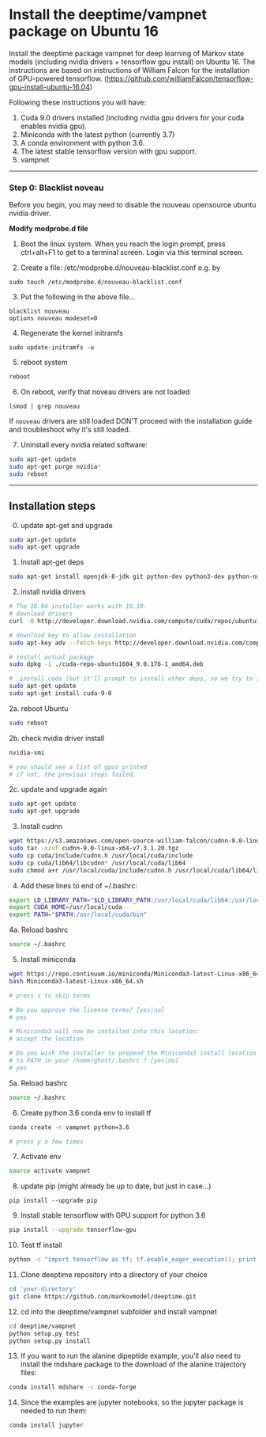 # Install the deeptime/vampnet package on Ubuntu 16
Install the deeptime package vampnet for deep learning of Markov state models (including nvidia drivers + tensorflow gpu install) on Ubuntu 16.
The instructions are based on instructions of William Falcon for the installation of GPU-powered tensorflow.
(https://github.com/williamFalcon/tensorflow-gpu-install-ubuntu-16.04)

Following these instructions you will have:

1. Cuda 9.0 drivers installed (including nvidia gpu drivers for your cuda enables nvidia gpu).
2. Miniconda with the latest python (currently 3.7)
3. A conda environment with python 3.6.    
4. The latest stable tensorflow version with gpu support.
5. vampnet

---   
### Step 0: Blacklist noveau     
Before you begin, you may need to disable the nouveau opensource ubuntu nvidia driver.

**Modify modprobe.d file**
1. Boot the linux system. When you reach the login prompt, press ctrl+alt+F1 to get to a terminal screen. Login via this terminal screen.

2. Create a file: /etc/modprobe.d/nouveau-blacklist.conf e.g. by 
```
sudo touch /etc/modprobe.d/nouveau-blacklist.conf
```
3.  Put the following in the above file...
```
blacklist nouveau
options nouveau modeset=0
```
4. Regenerate the kernel initramfs
```
sudo update-initramfs -u
```
5. reboot system   
```bash
reboot
```   
    
6. On reboot, verify that noveau drivers are not loaded   
```
lsmod | grep nouveau
```

If `nouveau` drivers are still loaded DON'T proceed with the installation guide and troubleshoot why it's still loaded.    
 
7. Uninstall every nvidia related software:   
```bash 
sudo apt-get update
sudo apt-get purge nvidia*  
sudo reboot   
```   

---   
## Installation steps     


0. update apt-get and upgrade  
``` bash 
sudo apt-get update
sudo apt-get upgrade
```
   
1. Install apt-get deps  
``` bash
sudo apt-get install openjdk-8-jdk git python-dev python3-dev python-numpy python3-numpy build-essential python-pip python3-pip python-virtualenv swig python-wheel libcurl3-dev curl   
```

2. install nvidia drivers 
``` bash
# The 16.04 installer works with 16.10.
# download drivers
curl -O http://developer.download.nvidia.com/compute/cuda/repos/ubuntu1604/x86_64/cuda-repo-ubuntu1604_9.0.176-1_amd64.deb

# download key to allow installation
sudo apt-key adv --fetch-keys http://developer.download.nvidia.com/compute/cuda/repos/ubuntu1604/x86_64/7fa2af80.pub

# install actual package
sudo dpkg -i ./cuda-repo-ubuntu1604_9.0.176-1_amd64.deb

#  install cuda (but it'll prompt to install other deps, so we try to install twice with a dep update in between)
sudo apt-get update
sudo apt-get install cuda-9-0   
```    

2a. reboot Ubuntu
``` bash
sudo reboot
```    

2b. check nvidia driver install 
``` bash
nvidia-smi   

# you should see a list of gpus printed    
# if not, the previous steps failed.   
``` 

2c. update and upgrade again
``` bash 
sudo apt-get update
sudo apt-get upgrade
```

3. Install cudnn 

``` bash
wget https://s3.amazonaws.com/open-source-william-falcon/cudnn-9.0-linux-x64-v7.3.1.20.tgz
sudo tar -xzvf cudnn-9.0-linux-x64-v7.3.1.20.tgz
sudo cp cuda/include/cudnn.h /usr/local/cuda/include
sudo cp cuda/lib64/libcudnn* /usr/local/cuda/lib64
sudo chmod a+r /usr/local/cuda/include/cudnn.h /usr/local/cuda/lib64/libcudnn*
```    

4. Add these lines to end of ~/.bashrc:   
``` bash
export LD_LIBRARY_PATH="$LD_LIBRARY_PATH:/usr/local/cuda/lib64:/usr/local/cuda/extras/CUPTI/lib64"
export CUDA_HOME=/usr/local/cuda
export PATH="$PATH:/usr/local/cuda/bin"
```   

4a. Reload bashrc     
``` bash 
source ~/.bashrc
```   

5. Install miniconda   
``` bash
wget https://repo.continuum.io/miniconda/Miniconda3-latest-Linux-x86_64.sh
bash Miniconda3-latest-Linux-x86_64.sh   

# press s to skip terms   

# Do you approve the license terms? [yes|no]
# yes

# Miniconda3 will now be installed into this location:
# accept the location

# Do you wish the installer to prepend the Miniconda3 install location
# to PATH in your /home/ghost/.bashrc ? [yes|no]
# yes    

```   

5a. Reload bashrc     
``` bash 
source ~/.bashrc
```   

6. Create python 3.6 conda env to install tf   
``` bash
conda create -n vampnet python=3.6

# press y a few times 
```   

7. Activate env   
``` bash
source activate vampnet  
```

8. update pip (might already be up to date, but just in case...)
```
pip install --upgrade pip
```

9. Install stable tensorflow with GPU support for python 3.6    
``` bash
pip install --upgrade tensorflow-gpu
``` 

10. Test tf install   

``` bash
python -c "import tensorflow as tf; tf.enable_eager_execution(); print(tf.reduce_sum(tf.random_normal([1000, 1000])))"
```

11. Clone deeptime repository into a directory of your choice
``` bash
cd 'your-directory'
git clone https://github.com/markovmodel/deeptime.git
```

12. cd into the deeptime/vampnet subfolder and install vampnet
``` bash
cd deeptime/vampnet
python setup.py test
python setup.py install
```

13. If you want to run the alanine dipeptide example, you'll also need to install the mdshare package to the download of the alanine trajectory files:
``` bash
conda install mdshare -c conda-forge
```

14. Since the examples are jupyter notebooks, so the jupyter package is needed to run them:
``` bash
conda install jupyter
```
